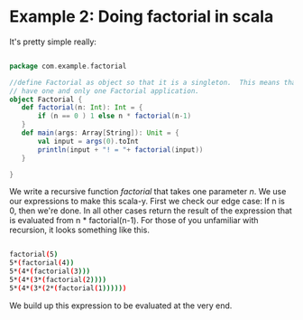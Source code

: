  # Example 2: Doing factorial in scala


 It's pretty simple really:

 ```scala

package com.example.factorial

//define Factorial as object so that it is a singleton.  This means that we
// have one and only one Factorial application.
object Factorial {
	def factorial(n: Int): Int = {
		if (n == 0 ) 1 else n * factorial(n-1)
	}
	def main(args: Array[String]): Unit = {
		val input = args(0).toInt
		println(input + "! = "+ factorial(input))
	}

}

 ```

 We write a recursive function *factorial* that takes one parameter *n*.  We use our expressions to make this scala-y. First we check our edge case: If n is 0, then we're done.  In all other cases return the result of the expression that is evaluated from n * factorial(n-1). For those of you unfamiliar with recursion, it looks something like this.


 ```bash

factorial(5)
5*(factorial(4))
5*(4*(factorial(3)))
5*(4*(3*(factorial(2))))
5*(4*(3*(2*(factorial(1))))))

 ```

We build up this expression to be evaluated at the very end.